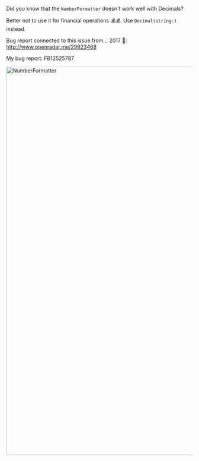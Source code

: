 Did you know that the `NumberFormatter` doesn't work well with Decimals? 

Better not to use it for financial operations 💰💰. Use `Decimal(string:)` instead. 

Bug report connected to this issue from... 2017 🤡: http://www.openradar.me/29923468

My bug report: FB12525787

<img width="1046" alt="NumberFormatter" src="https://github.com/wojciech-kulik/Swift-Crazy-iBugs/assets/3128467/97143d63-e8a3-4235-a921-361b3042e6f8">

